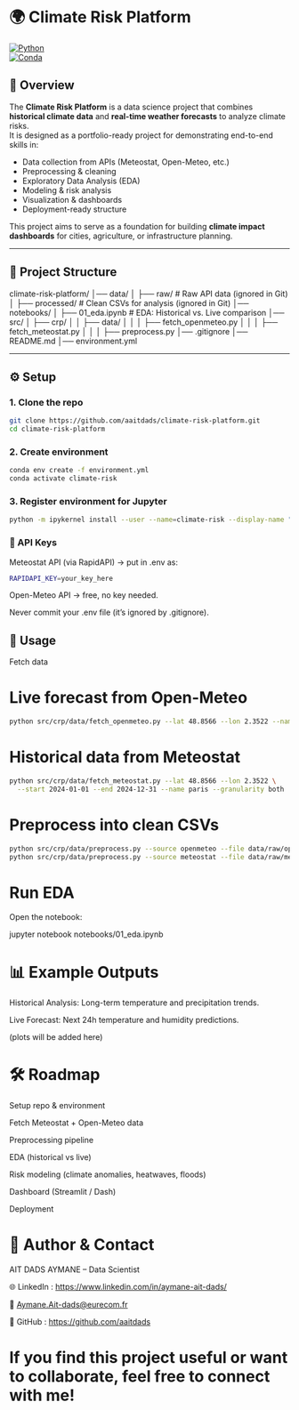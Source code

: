 # 🌍 Climate Risk Platform

[![Python](https://img.shields.io/badge/Python-3.11-blue.svg)](https://www.python.org/)  
[![Conda](https://img.shields.io/badge/Conda-Env-green.svg)](https://docs.conda.io/)

## 📌 Overview
The **Climate Risk Platform** is a data science project that combines **historical climate data** and **real-time weather forecasts** to analyze climate risks.  
It is designed as a portfolio-ready project for demonstrating end-to-end skills in:

- Data collection from APIs (Meteostat, Open-Meteo, etc.)
- Preprocessing & cleaning
- Exploratory Data Analysis (EDA)
- Modeling & risk analysis
- Visualization & dashboards
- Deployment-ready structure

This project aims to serve as a foundation for building **climate impact dashboards** for cities, agriculture, or infrastructure planning.

---

## 📂 Project Structure

climate-risk-platform/
│── data/
│ ├── raw/ # Raw API data (ignored in Git)
│ ├── processed/ # Clean CSVs for analysis (ignored in Git)
│── notebooks/
│ ├── 01_eda.ipynb # EDA: Historical vs. Live comparison
│── src/
│ ├── crp/
│ │ ├── data/
│ │ │ ├── fetch_openmeteo.py
│ │ │ ├── fetch_meteostat.py
│ │ │ ├── preprocess.py
│── .gitignore
│── README.md
│── environment.yml



---

## ⚙️ Setup

### 1. Clone the repo
```bash
git clone https://github.com/aaitdads/climate-risk-platform.git
cd climate-risk-platform
```
### 2. Create environment
```bash
conda env create -f environment.yml
conda activate climate-risk
```
### 3. Register environment for Jupyter
```bash
python -m ipykernel install --user --name=climate-risk --display-name "Python (climate-risk)"
```

### 🔑 API Keys

Meteostat API (via RapidAPI) → put in .env as:
```bash
RAPIDAPI_KEY=your_key_here
```

Open-Meteo API → free, no key needed.

Never commit your .env file (it’s ignored by .gitignore).

## 🚀 Usage

Fetch data
# Live forecast from Open-Meteo
```bash
python src/crp/data/fetch_openmeteo.py --lat 48.8566 --lon 2.3522 --name paris
```
# Historical data from Meteostat
```bash
python src/crp/data/fetch_meteostat.py --lat 48.8566 --lon 2.3522 \
  --start 2024-01-01 --end 2024-12-31 --name paris --granularity both
```
# Preprocess into clean CSVs
```bash
python src/crp/data/preprocess.py --source openmeteo --file data/raw/open_meteo/paris_openmeteo_*.json --name paris_live
python src/crp/data/preprocess.py --source meteostat --file data/raw/meteostat/paris_meteostat_*.json --name paris_hist
```
# Run EDA

Open the notebook:

jupyter notebook notebooks/01_eda.ipynb

# 📊 Example Outputs

Historical Analysis: Long-term temperature and precipitation trends.

Live Forecast: Next 24h temperature and humidity predictions.

(plots will be added here)

# 🛠️ Roadmap

 Setup repo & environment

 Fetch Meteostat + Open-Meteo data

 Preprocessing pipeline

 EDA (historical vs live)

 Risk modeling (climate anomalies, heatwaves, floods)

 Dashboard (Streamlit / Dash)

 Deployment

# 👤 Author & Contact

AIT DADS AYMANE – Data Scientist

🌐 LinkedIn : https://www.linkedin.com/in/aymane-ait-dads/

📧 Aymane.Ait-dads@eurecom.fr

🐙 GitHub : https://github.com/aaitdads

# If you find this project useful or want to collaborate, feel free to connect with me!